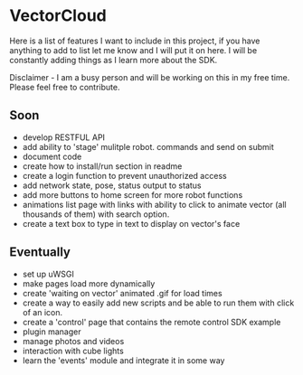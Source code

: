 # VectorCloud
Here is a list of features I want to include in this project, if you have
anything to add to list let me know and I will put it on here. I will be constantly adding things as I learn more about the SDK.

Disclaimer - I am a busy person and will be working on this in my free time. Please feel free to
contribute.

## Soon
* develop RESTFUL API
* add ability to 'stage' mulitple robot. commands and send on submit
* document code
* create how to install/run section in readme
* create a login function to prevent unauthorized access
* add network state, pose, status output to status
* add more buttons to home screen for more robot functions
* animations list page with links with ability to click to animate vector (all thousands of them) with search option.
* create a text box to type in text to display on vector's face


## Eventually
* set up uWSGI
* make pages load more dynamically
* create 'waiting on vector' animated .gif for load times
* create a way to easily add new scripts and be able to run them with click of an icon.
* create a 'control' page that contains the remote control SDK example
* plugin manager
* manage photos and videos
* interaction with cube lights
* learn the 'events' module and integrate it in some way
